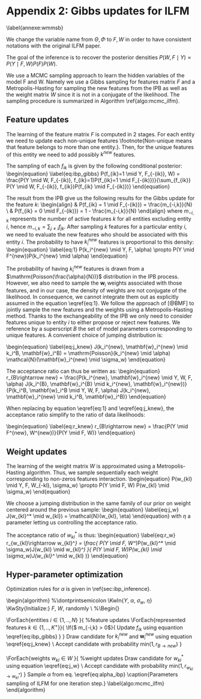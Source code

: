 # Appendix 2: Gibbs updates for ILFM
\label{annexe:wmmsb}

We change the variable name from $\Theta, \Phi$ to $F, W$ in order to have consistent notations with the original ILFM paper.

The goal of the inference is to recover the posterior densities $P(W,F \mid Y) \propto P(Y \mid F, W)P(F)P(W)$.

We use a MCMC sampling approach to learn the hidden variables of the model F and W. Namely we use a Gibbs sampling for features matrix $F$ and a Metropolis-Hasting for sampling the new features from the IPB as well as the weight matrix $W$ since it is not in a conjugate of the likelihood. The sampling procedure is summarized in Algorithm \ref{algo:mcmc_ilfm}.

## Feature updates
The learning of the feature matrix $F$ is computed in 2 stages. For each entity we need to update each non-unique features \footnote{Non-unique means that feature belongs to more than one entity.}. Then, for the unique features of this entity we need to add possibly $k^{new}$ features.


The sampling of each $f_{ik}$ is given by the following conditional posterior:
\begin{equation} \label{eq:ibp_gibbs}
P(f_{ik}=1 \mid Y, F_{-(ik)}, W) = \frac{P(Y \mid W, F_{-(ik)}, f_{ik}=1)P(f_{ik}=1 \mid F_{-(ik)})}{\sum_{f_{ik}} P(Y \mid W, F_{-(ik)}, f_{ik})P(f_{ik} \mid F_{-(ik)})}
\end{equation}

The result from the IPB give us the following results for the Gibbs update for the feature $k$:
\begin{align}
& P(f_{ik} = 1 \mid F_{-(ik)}) = \frac{m_{-i,k}}{N} \\
& P(f_{ik} = 0 \mid F_{-(ik)}) = 1 - \frac{m_{-i,k}}{N}
\end{align}
where $m_{-i,k}$ represents the number of active features $k$ for all entities excluding entity $i$, hence $m_{-i,k} = \sum_{j\neq i}f_{jk}$. 
After sampling $k$ features for a particular entity $i$, we need to evaluate the new features who should be associated with this entity $i$. The probability to have $k_i^{new}$ features is proportional to this density:
\begin{equation} \label{eq:1}
P(k_i^{new} \mid Y, F, \alpha) \propto P(Y \mid F^{new})P(k_i^{new} \mid \alpha)
\end{equation}

The probability of having $k_i^{new}$ features is drawn from a $\mathrm{Poisson(\frac{\alpha}{N})}$ distribution in the IPB process. However, we also need to sample the $\mathbf{w}_i$ weights associated with those features, and in our case, the density of weights are not conjugate of the likelihood. In consequence, we cannot integrate them out as explicitly assumed in the equation \eqref{eq:1}. We follow the approach of [@BMF] to jointly sample the new features and the weights using a Metropolis-Hasting method. Thanks to the  exchangeability of the IPB we only need to consider features unique to entity $i$ to either propose or reject new features. We reference by a superscript $B$ the set of model parameters corresponding to unique features. A convenient choice of jumping distribution is:

\begin{equation} \label{eq:j_knew}
J(k_i^{new}, \mathbf{w}_i^{new} \mid k_i^B, \mathbf{w}_i^B) = \mathrm{Poisson}(k_i^{new} \mid \alpha) \mathcal{N}(\mathbf{w}_i^{new} \mid \sigma_w)
\end{equation}

The acceptance ratio can thus be written as:
\begin{equation}
r_{B\rightarrow new} = \frac{P(k_i^{new}, \mathbf{w}_i^{new} \mid Y, W, F, \alpha) J(k_i^{B}, \mathbf{w}_i^{B} \mid k_i^{new}, \mathbf{w}_i^{new})}{P(k_i^B, \mathbf{w}_i^B \mid Y, W, F, \alpha) J(k_i^{new}, \mathbf{w}_i^{new} \mid k_i^B, \mathbf{w}_i^B)}
\end{equation}

When replacing by equation \eqref{eq:1} and \eqref{eq:j_knew}, the acceptance ratio simplify to the ratio of data likelihoods:

\begin{equation} \label{eq:r_knew} 
r_{B\rightarrow new} = \frac{P(Y \mid F^{new}, W^{new})}{P(Y \mid F, W)}
\end{equation}

## Weight updates

The learning of the weight matrix $W$ is approximated using a Metropolis-Hasting algorithm. Thus, we sample sequentially each weight corresponding to non-zeros features interaction.
\begin{equation}
P(w_{kl} \mid Y, F, W_{-kl}, \sigma_w) \propto P(Y \mid F, W) P(w_{kl} \mid \sigma_w)
\end{equation}

We choose a jumping distribution in the same family of our prior on weight centered around the previous sample:
\begin{equation} \label{eq:j_w}
J(w_{kl}^* \mid w_{kl}) = \mathcal{N}(w_{kl}, \eta)
\end{equation}
with $\eta$ a parameter letting us controlling the acceptance ratio.

The acceptance ratio of $w_{kl}^*$ is thus:
\begin{equation} \label{eq:r_w}
r_{w_{kl}\rightarrow w_{kl}^*} = \frac{ P(Y \mid F, W^*)P(w_{kl}^* \mid \sigma_w)J(w_{kl} \mid w_{kl}^*) }{ P(Y \mid F, W)P(w_{kl} \mid \sigma_w)J(w_{kl}^* \mid w_{kl} )}
\end{equation}

## Hyper-parameter optimization

Optimization rules for  $\alpha$ is given in \ref{sec:ibp_inference}.



\begin{algorithm}
%\dontprintsemicolon
\KwIn{$Y$, $\alpha$, $\sigma_w$, $\eta$}
\KwSty{Initialize:} $F$, $W$,  randomly \\
%\Begin{}

\ForEach{entities $i \in \{1,..,N\}$ }{ %feature updates
    \ForEach{represented features $k \in \{1,..,K^+\}$}{
        \If{$ m_{-i,k} > 0$}{
             Update $f_{ik}$ using equantion \eqref{eq:ibp_gibbs} }
    }
    Draw candidate for $k_i^{new}$ and $\mathbf{w}_i^{new}$ using equation \eqref{eq:j_knew} \\
    Accept candidate with probability $\mathrm{min}(1, r_{B\rightarrow new} )$
}

\ForEach{weights $w_{kl} \in W$ }{ %weight updates
    Draw candidate for $w_{kl}^*$ using equation \eqref{eq:j_w} \\
    Accept candidate with probability $\mathrm{min}(1, r_{w_{kl}\rightarrow w_{kl}^*} )$
}
Sample $\alpha$ from eq. \eqref{eq:alpha_ibp}
\caption{Parameters sampling of ILFM for one iteration step.}
\label{algo:mcmc_ilfm}
\end{algorithm}

